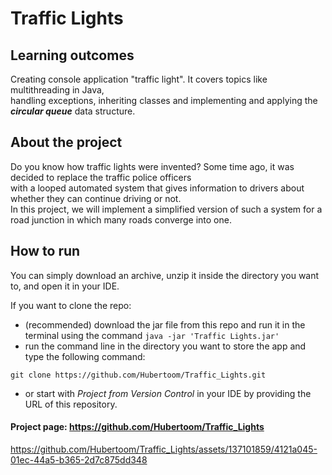 # Traffic Lights

## Learning outcomes

Creating console application "traffic light". It covers topics like multithreading in Java, <br/>
handling exceptions, inheriting classes and implementing and applying the ***circular queue*** data structure.

## About the project

Do you know how traffic lights were invented? Some time ago, it was decided to replace the traffic police officers <br/> 
with a looped automated system that gives information to drivers about whether they can continue driving or not. <br/> 
In this project, we will implement a simplified version of such a system for a road junction in which many roads converge into one.

## How to run

You can simply download an archive, unzip it inside the directory you want to, and open it in your IDE. 

If you want to clone the repo:

- (recommended) download the jar file from this repo and run it in the terminal using the command ``java -jar 'Traffic Lights.jar'``
- run the command line in the directory you want to store the app and type the following command: 
  
``git clone https://github.com/Hubertoom/Traffic_Lights.git`` 
    
- or start with *Project from Version Control* in your IDE by providing the URL of this repository.

#### Project page: https://github.com/Hubertoom/Traffic_Lights



https://github.com/Hubertoom/Traffic_Lights/assets/137101859/4121a045-01ec-44a5-b365-2d7c875dd348

